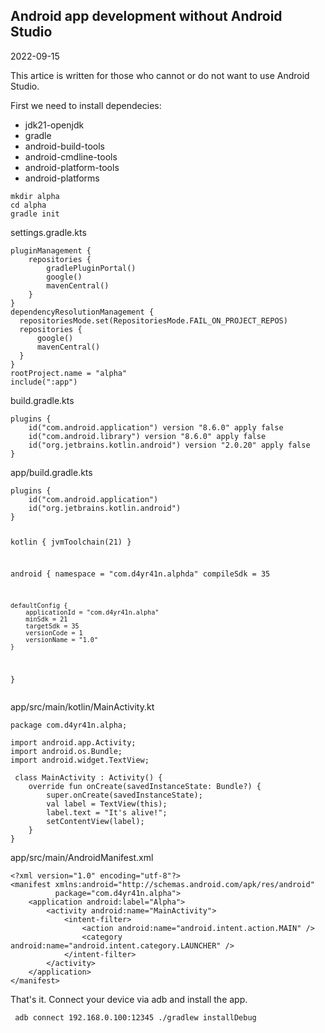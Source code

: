<h2>Android app development without Android Studio</h2>
<time>2022-09-15</time>
<p>
This artice is written for those who cannot or do not want to use Android Studio.
</p>
<p>First we need to install dependecies:</p>
<ul>
    <li>jdk21-openjdk</li>
    <li>gradle</li>
    <li>android-build-tools</li>
    <li>android-cmdline-tools</li>
    <li>android-platform-tools</li>
    <li>android-platforms</li>
</ul>
<pre><code>mkdir alpha
cd alpha
gradle init
</code></pre>
<p>settings.gradle.kts</p>
<pre><code>pluginManagement {
    repositories {
        gradlePluginPortal()
        google()
        mavenCentral()
    }
}
dependencyResolutionManagement {
  repositoriesMode.set(RepositoriesMode.FAIL_ON_PROJECT_REPOS)
  repositories {
      google()
      mavenCentral()
  }
}
rootProject.name = "alpha"
include(":app")
</code></pre>
<p>build.gradle.kts</p>
<pre><code>plugins {
    id("com.android.application") version "8.6.0" apply false
    id("com.android.library") version "8.6.0" apply false
    id("org.jetbrains.kotlin.android") version "2.0.20" apply false
}
</code></pre>
<p>app/build.gradle.kts</p>
<pre><code>plugins {
    id("com.android.application")
    id("org.jetbrains.kotlin.android")
}

kotlin {
    jvmToolchain(21)
}

android {
    namespace = "com.d4yr41n.alphda"
    compileSdk = 35

    defaultConfig {
        applicationId = "com.d4yr41n.alpha"
        minSdk = 21
        targetSdk = 35
        versionCode = 1
        versionName = "1.0"
    }
}
</code></pre>
app/src/main/kotlin/MainActivity.kt
<pre><code>package com.d4yr41n.alpha;

import android.app.Activity;
import android.os.Bundle;
import android.widget.TextView;

 class MainActivity : Activity() {
    override fun onCreate(savedInstanceState: Bundle?) {
        super.onCreate(savedInstanceState);
        val label = TextView(this);
        label.text = "It's alive!";
        setContentView(label);
    }
}
</code></pre>
<p>app/src/main/AndroidManifest.xml</p>
<pre><code>&lt;?xml version="1.0" encoding="utf-8"?&gt;
&lt;manifest xmlns:android="http://schemas.android.com/apk/res/android"
          package="com.d4yr41n.alpha"&gt;
    &lt;application android:label="Alpha"&gt;
        &lt;activity android:name="MainActivity"&gt;
            &lt;intent-filter&gt;
                &lt;action android:name="android.intent.action.MAIN" /&gt;
                &lt;category android:name="android.intent.category.LAUNCHER" /&gt;
            &lt;/intent-filter&gt;
        &lt;/activity&gt;
    &lt;/application&gt;
&lt;/manifest&gt;
</code></pre>
<p>
That's it. Connect your device via adb and install the app.
</p>

<code><pre>
adb connect 192.168.0.100:12345
./gradlew installDebug
</code></pre>
